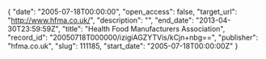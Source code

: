 {
  "date": "2005-07-18T00:00:00", 
  "open_access": false, 
  "target_url": "http://www.hfma.co.uk/", 
  "description": "", 
  "end_date": "2013-04-30T23:59:59Z", 
  "title": "Health Food Manufacturers Association", 
  "record_id": "20050718T000000/izigiAGZYTVis/kCjn+nbg==", 
  "publisher": "hfma.co.uk", 
  "slug": 111185, 
  "start_date": "2005-07-18T00:00:00Z"
}

